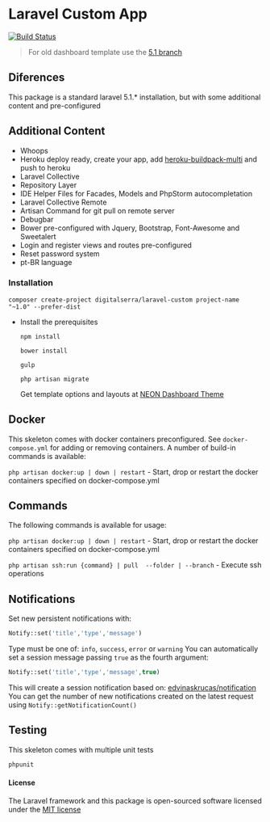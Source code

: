 # Laravel Custom App

[![Build Status](https://travis-ci.org/Digital-Serra/laravel-custom.svg?branch=5.1)](https://travis-ci.org/Digital-Serra/laravel-custom)

> For old dashboard template use the [5.1 branch](https://github.com/Digital-Serra/laravel-custom/tree/5.1)

## Diferences

This package is a standard laravel 5.1.* installation, but with some additional content and pre-configured

## Additional Content
* Whoops
* Heroku deploy ready, create your app, add [heroku-buildpack-multi](https://github.com/ddollar/heroku-buildpack-multi) and push to heroku
* Laravel Collective
* Repository Layer
* IDE Helper Files for Facades, Models and PhpStorm autocompletation
* Laravel Collective Remote
* Artisan Command for git pull on remote server
* Debugbar
* Bower pre-configured with Jquery, Bootstrap, Font-Awesome and Sweetalert
* Login and register views and routes pre-configured
* Reset password system
* pt-BR language

### Installation

```
composer create-project digitalserra/laravel-custom project-name "~1.0" --prefer-dist
``` 
    
* Install the prerequisites
    ```
    npm install
    ```

    ```
    bower install
    ```

    ```
    gulp
    ```

    ```
    php artisan migrate
    ```
    
    Get template options and layouts at [NEON Dashboard Theme](http://demo.neontheme.com/dashboard/main/)

## Docker

This skeleton comes with docker containers preconfigured. See `docker-compose.yml` for adding or removing containers.
A number of build-in commands is available:

`php artisan docker:up | down | restart` - Start, drop or restart the docker containers specified on docker-compose.yml

## Commands

The following commands is available for usage:

`php artisan docker:up | down | restart` - Start, drop or restart the docker containers specified on docker-compose.yml

`php artisan ssh:run {command} | pull  --folder | --branch` - Execute ssh operations

## Notifications

Set new persistent notifications with:
    
```php
Notify::set('title','type','message')
```
Type must be one of: `info`, `success`, `error` or `warning`
You can automatically set a session message passing `true` as the fourth argument:
```php
Notify::set('title','type','message',true)
```
This will create a session notification based on: [edvinaskrucas/notification](https://github.com/edvinaskrucas/notification)
You can get the number of new notifications created on the latest request using `Notify::getNotificationCount()`

## Testing
This skeleton comes with multiple unit tests
```bash
phpunit
```

#### License

The Laravel framework and this package is open-sourced software licensed under the [MIT license](http://opensource.org/licenses/MIT)
